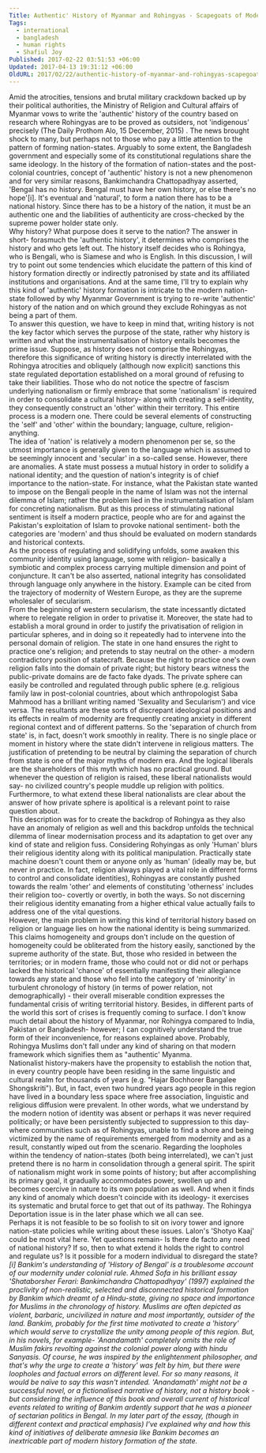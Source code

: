 ```yaml
---
Title: Authentic' History of Myanmar and Rohingyas - Scapegoats of Modern Nation-State
Tags:
  - international
  - bangladesh
  - human rights
  - Shafiul Joy
Published: 2017-02-22 03:51:53 +06:00
Updated: 2017-04-13 19:31:12 +06:00
OldURL: 2017/02/22/authentic-history-of-myanmar-and-rohingyas-scapegoats-of-modern-nation-state/
---
```


<div class="_2cuy _3dgx _2vxa">Amid the atrocities, tensions and brutal military crackdown backed up by their political authorities, the Ministry of Religion and Cultural affairs of Myanmar vows to write the 'authentic' history of the country based on research where Rohingyas are to be proved as outsiders, not 'indigenous' precisely (The Daily Prothom Alo, 15 December, 2015) . The news brought shock to many, but perhaps not to those who pay a little attention to the pattern of forming nation-states. Arguably to some extent, the Bangladesh government and especially some of its constitutional regulations share the same ideology. In the history of the formation of nation-states and the post-colonial countries, concept of 'authentic' history is not a new phenomenon and for very similar reasons, Bankimchandra Chattopadhyay asserted, 'Bengal has no history. Bengal must have her own history, or else there's no hope'[i]. It's eventual and 'natural', to form a nation there has to be a national history. Since there has to be a history of the nation, it must be an authentic one and the liabilities of authenticity are cross-checked by the supreme power holder state only.</div>
<div class="_2cuy _3dgx _2vxa"></div>
<div class="_2cuy _3dgx _2vxa">Why history? What purpose does it serve to the nation? The answer in short- forasmuch the 'authentic history', it determines who comprises the history and who gets left out. The history itself decides who is Rohingya, who is Bengali, who is Siamese and who is English. In this discussion, I will try to point out some tendencies which elucidate the pattern of this kind of history formation directly or indirectly patronised by state and its affiliated institutions and organisations. And at the same time, I'll try to explain why this kind of 'authentic' history formation is intricate to the modern nation-state followed by why Myanmar Government is trying to re-write 'authentic' history of the nation and on which ground they exclude Rohingyas as not being a part of them.</div>
<div class="_2cuy _3dgx _2vxa"></div>
<div class="_2cuy _3dgx _2vxa">To answer this question, we have to keep in mind that, writing history is not the key factor which serves the purpose of the state, rather why history is written and what the instrumentalisation of history entails becomes the prime issue. Suppose, as history does not comprise the Rohingyas, therefore this significance of writing history is directly interrelated with the Rohingya atrocities and obliquely (although now explicit) sanctions this state regulated deportation established on a moral ground of refusing to take their liabilities. Those who do not notice the spectre of fascism underlying nationalism or firmly embrace that some 'nationalism' is required in order to consolidate a cultural history- along with creating a self-identity, they consequently construct an 'other' within their territory. This entire process is a modern one. There could be several elements of constructing the 'self' and 'other' within the boundary; language, culture, religion- anything.</div>
<div class="_2cuy _3dgx _2vxa"></div>
<div class="_2cuy _3dgx _2vxa">The idea of 'nation' is relatively a modern phenomenon per se, so the utmost importance is generally given to the language which is assumed to be seemingly innocent and 'secular' in a so-called sense. However, there are anomalies. A state must possess a mutual history in order to solidify a national identity; and the question of nation's integrity is of chief importance to the nation-state. For instance, what the Pakistan state wanted to impose on the Bengali people in the name of Islam was not the internal dilemma of Islam; rather the problem lied in the instrumentalisation of Islam for concreting nationalism. But as this process of stimulating national sentiment is itself a modern practice, people who are for and against the Pakistan's exploitation of Islam to provoke national sentiment- both the categories are 'modern' and thus should be evaluated on modern standards and historical contexts.</div>
<div class="_2cuy _3dgx _2vxa"></div>
<div class="_2cuy _3dgx _2vxa">As the process of regulating and solidifying unfolds, some awaken this community identity using language, some with religion- basically a symbiotic and complex process carrying multiple dimension and point of conjuncture. It can't be also asserted, national integrity has consolidated through language only anywhere in the history. Example can be cited from the trajectory of modernity of Western Europe, as they are the supreme wholesaler of secularism.</div>
<div class="_2cuy _3dgx _2vxa">From the beginning of western secularism, the state incessantly dictated where to relegate religion in order to privatise it. Moreover, the state had to establish a moral ground in order to justify the privatisation of religion in particular spheres, and in doing so it repeatedly had to intervene into the personal domain of religion. The state in one hand ensures the right to practice one's religion; and pretends to stay neutral on the other- a modern contradictory position of statecraft. Because the right to practice one's own religion falls into the domain of private right; but history bears witness the public-private domains are de facto fake dyads. The private sphere can easily be controlled and regulated through public sphere (e.g. religious family law in post-colonial countries, about which anthropologist Saba Mahmood has a brilliant writing named 'Sexuality and Secularism') and vice versa. The resultants are these sorts of discrepant ideological positions and its effects in realm of modernity are frequently creating anxiety in different regional context and of different patterns. So the 'separation of church from state' is, in fact, doesn't work smoothly in reality. There is no single place or moment in history where the state didn't intervene in religious matters. The justification of pretending to be neutral by claiming the separation of church from state is one of the major myths of modern era. And the logical liberals are the shareholders of this myth which has no practical ground. But whenever the question of religion is raised, these liberal nationalists would say- no civilized country's people muddle up religion with politics. Furthermore, to what extend these liberal nationalists are clear about the answer of how private sphere is apolitical is a relevant point to raise question about.</div>
<div class="_2cuy _3dgx _2vxa"></div>
<div class="_2cuy _3dgx _2vxa">This description was for to create the backdrop of Rohingya as they also have an anomaly of religion as well and this backdrop unfolds the technical dilemma of linear modernisation process and its adaptation to get over any kind of state and religion fuss. Considering Rohyingas as only 'Human' blurs their religious identity along with its political manipulation. Practically state machine doesn't count them or anyone only as 'human' (ideally may be, but never in practice. In fact, religion always played a vital role in different forms to control and consolidate identities), Rohingyas are constantly pushed towards the realm 'other' and elements of constituting 'otherness' includes their religion too- covertly or overtly, in both the ways. So not discerning their religious identity emanating from a higher ethical value actually fails to address one of the vital questions.</div>
<div class="_2cuy _3dgx _2vxa"></div>
<div class="_2cuy _3dgx _2vxa">However, the main problem in writing this kind of territorial history based on religion or language lies on how the national identity is being summarized. This claims homogeneity and groups don't include on the question of homogeneity could be obliterated from the history easily, sanctioned by the supreme authority of the state. But, those who resided in between the territories; or in modern frame, those who could not or did not or perhaps lacked the historical 'chance' of essentially manifesting their allegiance towards any state and those who fell into the category of 'minority' in turbulent chronology of history (in terms of power relation, not demographically) - their overall miserable condition expresses the fundamental crisis of writing territorial history. Besides, in different parts of the world this sort of crises is frequently coming to surface. I don't know much detail about the history of Myanmar, nor Rohingya compared to India, Pakistan or Bangladesh- however; I can cognitively understand the true form of their inconvenience, for reasons explained above. Probably, Rohingya Muslims don't fall under any kind of sharing on that modern framework which signifies them as "authentic' Myanma.</div>
<div class="_2cuy _3dgx _2vxa"></div>
<div class="_2cuy _3dgx _2vxa">Nationalist history-makers have the propensity to establish the notion that, in every country people have been residing in the same linguistic and cultural realm for thousands of years (e.g. "Hajar Bochhorer Bangalee Shongskriti"). But, in fact, even two hundred years ago people in this region have lived in a boundary less space where free association, linguistic and religious diffusion were prevalent. In other words, what we understand by the modern notion of identity was absent or perhaps it was never required politically; or have been persistently subjected to suppression to this day- where communities such as of Rohingyas, unable to find a shore and being victimized by the name of requirements emerged from modernity and as a result, constantly wiped out from the scenario. Regarding the loopholes within the tendency of nation-states (both being interrelated), we can't just pretend there is no harm in consolidation through a general spirit. The spirit of nationalism might work in some points of history; but after accomplishing its primary goal, it gradually accommodates power, swollen up and becomes coercive in nature to its own population as well. And when it finds any kind of anomaly which doesn't coincide with its ideology- it exercises its systematic and brutal force to get that out of its pathway. The Rohingya Deportation issue is in the later phase which we all can see.</div>
<div class="_2cuy _3dgx _2vxa"></div>
<div class="_2cuy _3dgx _2vxa">Perhaps it is not feasible to be so foolish to sit on ivory tower and ignore nation-state policies while writing about these issues. Lalon's 'Shotyo Kaaj' could be most vital here. Yet questions remain- Is there de facto any need of national history? If so, then to what extend it holds the right to control and regulate us? Is it possible for a modern individual to disregard the state?</div>
<div class="_2cuy _3dgx _2vxa"></div>
<div class="_2cuy _3dgx _2vxa"><em><span class="_4yxp">[i] Bankim's understanding of 'History of Bengal' is a troublesome account of our modernity under colonial rule. Ahmed Sofa in his brilliant essay 'Shataborsher Ferari: Bankimchandra Chattopadhyay' (1997) explained the proclivity of non-realistic, selected and disconnected historical formation by Bankim which dreamt of a Hindu-state, giving no space and importance for Muslims in the chronology of history. Muslims are often depicted as violent, barbaric, uncivilized in nature and most importantly, outsider of the land. Bankim, probably for the first time motivated to create a 'history' which would serve to crystallize the unity among people of this region. But, in his novels, for example- 'Anandamath' completely omits the role of Muslim fakirs revolting against the colonial power along with hindu Sanyasis. Of course, he was inspired by the enlightenment philosopher, and that's why the urge to create a 'history' was felt by him, but there were loopholes and factual errors on different level. For so many reasons, it would be naïve to say this wasn't intended. 'Anandamath' might not be a successful novel, or a fictionalised narrative of history, not a history book - but considering the influence of this book and overall current of historical events related to writing of Bankim ardently support that he was a pioneer of sectarian politics in Bengal. In my later part of the essay, (though in different context and practical emphasis) I've explained why and how this kind of initiatives of deliberate amnesia like Bankim becomes an inextricable part of modern history formation of the state. </span></em></div>
